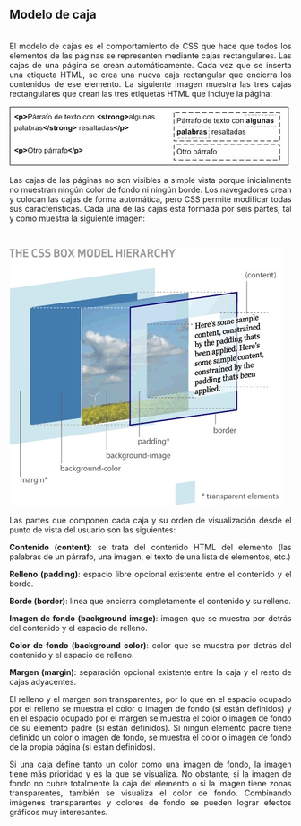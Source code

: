  ## **Modelo de caja** 
<br/>
<div style="text-align: justify">
El modelo de cajas es el comportamiento de CSS que hace que todos los elementos de las páginas se representen mediante cajas rectangulares.
Las cajas de una página se crean automáticamente. Cada vez que se inserta una etiqueta HTML, se crea una nueva caja rectangular que encierra los contenidos de ese elemento. La siguiente imagen muestra las tres cajas rectangulares que crean las tres etiquetas HTML que incluye la página:

<br/>

![](/src/caja.jpg)

Las cajas de las páginas no son visibles a simple vista porque inicialmente no muestran ningún color de fondo ni ningún borde.
Los navegadores crean y colocan las cajas de forma automática, pero CSS permite modificar todas sus características. Cada una de las cajas está formada por seis partes, tal y como muestra la siguiente imagen:

<br/>

![](../../src/caja2.jpg)

Las partes que componen cada caja y su orden de visualización desde el punto de vista del usuario son las siguientes:

**Contenido (content)**: se trata del contenido HTML del elemento (las palabras de un párrafo, una imagen, el texto de una lista de elementos, etc.)

**Relleno (padding)**: espacio libre opcional existente entre el contenido y el borde.

**Borde (border)**: línea que encierra completamente el contenido y su relleno.

**Imagen de fondo (background image)**: imagen que se muestra por detrás del contenido y el espacio de relleno.

**Color de fondo (background color)**: color que se muestra por detrás del contenido y el espacio de relleno.

**Margen (margin)**: separación opcional existente entre la caja y el resto de cajas adyacentes.

El relleno y el margen son transparentes, por lo que en el espacio ocupado por el relleno se muestra el color o imagen de fondo (si están definidos) y en el espacio ocupado por el margen se muestra el color o imagen de fondo de su elemento padre (si están definidos). Si ningún elemento padre tiene definido un color o imagen de fondo, se muestra el color o imagen de fondo de la propia página (si están definidos).

Si una caja define tanto un color como una imagen de fondo, la imagen tiene más prioridad y es la que se visualiza. No obstante, si la imagen de fondo no cubre totalmente la caja del elemento o si la imagen tiene zonas transparentes, también se visualiza el color de fondo. Combinando imágenes transparentes y colores de fondo se pueden lograr efectos gráficos muy interesantes.
</div>